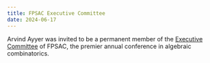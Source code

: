 ```yaml
---
title: FPSAC Executive Committee
date: 2024-06-17
---
```


Arvind Ayyer was invited to be a permanent member of the [Executive Committee](https://fpsac.org/executive/) of FPSAC, the premier annual conference in algebraic combinatorics.
